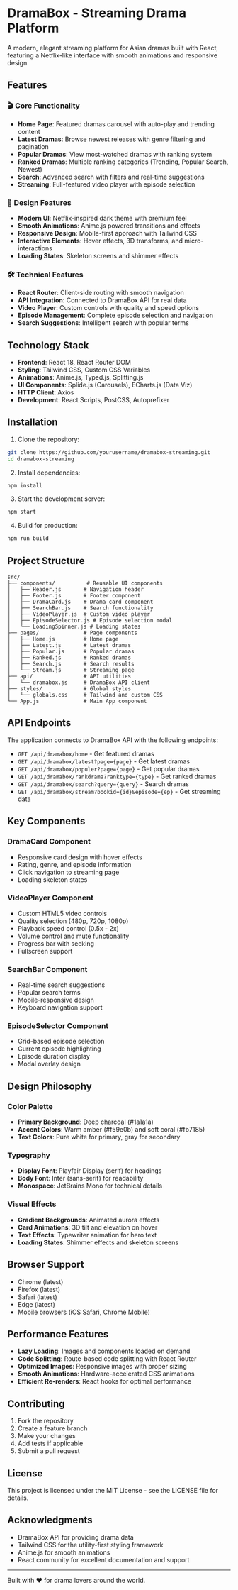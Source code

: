 # DramaBox - Streaming Drama Platform

A modern, elegant streaming platform for Asian dramas built with React, featuring a Netflix-like interface with smooth animations and responsive design.

## Features

### 🎬 Core Functionality
- **Home Page**: Featured dramas carousel with auto-play and trending content
- **Latest Dramas**: Browse newest releases with genre filtering and pagination
- **Popular Dramas**: View most-watched dramas with ranking system
- **Ranked Dramas**: Multiple ranking categories (Trending, Popular Search, Newest)
- **Search**: Advanced search with filters and real-time suggestions
- **Streaming**: Full-featured video player with episode selection

### 🎨 Design Features
- **Modern UI**: Netflix-inspired dark theme with premium feel
- **Smooth Animations**: Anime.js powered transitions and effects
- **Responsive Design**: Mobile-first approach with Tailwind CSS
- **Interactive Elements**: Hover effects, 3D transforms, and micro-interactions
- **Loading States**: Skeleton screens and shimmer effects

### 🛠 Technical Features
- **React Router**: Client-side routing with smooth navigation
- **API Integration**: Connected to DramaBox API for real data
- **Video Player**: Custom controls with quality and speed options
- **Episode Management**: Complete episode selection and navigation
- **Search Suggestions**: Intelligent search with popular terms

## Technology Stack

- **Frontend**: React 18, React Router DOM
- **Styling**: Tailwind CSS, Custom CSS Variables
- **Animations**: Anime.js, Typed.js, Splitting.js
- **UI Components**: Splide.js (Carousels), ECharts.js (Data Viz)
- **HTTP Client**: Axios
- **Development**: React Scripts, PostCSS, Autoprefixer

## Installation

1. Clone the repository:
```bash
git clone https://github.com/yourusername/dramabox-streaming.git
cd dramabox-streaming
```

2. Install dependencies:
```bash
npm install
```

3. Start the development server:
```bash
npm start
```

4. Build for production:
```bash
npm run build
```

## Project Structure

```
src/
├── components/          # Reusable UI components
│   ├── Header.js       # Navigation header
│   ├── Footer.js       # Footer component
│   ├── DramaCard.js    # Drama card component
│   ├── SearchBar.js    # Search functionality
│   ├── VideoPlayer.js  # Custom video player
│   ├── EpisodeSelector.js # Episode selection modal
│   └── LoadingSpinner.js # Loading states
├── pages/              # Page components
│   ├── Home.js         # Home page
│   ├── Latest.js       # Latest dramas
│   ├── Popular.js      # Popular dramas
│   ├── Ranked.js       # Ranked dramas
│   ├── Search.js       # Search results
│   └── Stream.js       # Streaming page
├── api/                # API utilities
│   └── dramabox.js     # DramaBox API client
├── styles/             # Global styles
│   └── globals.css     # Tailwind and custom CSS
└── App.js              # Main App component
```

## API Endpoints

The application connects to DramaBox API with the following endpoints:

- `GET /api/dramabox/home` - Get featured dramas
- `GET /api/dramabox/latest?page={page}` - Get latest dramas
- `GET /api/dramabox/populer?page={page}` - Get popular dramas
- `GET /api/dramabox/rankdrama?ranktype={type}` - Get ranked dramas
- `GET /api/dramabox/search?query={query}` - Search dramas
- `GET /api/dramabox/stream?bookid={id}&episode={ep}` - Get streaming data

## Key Components

### DramaCard Component
- Responsive card design with hover effects
- Rating, genre, and episode information
- Click navigation to streaming page
- Loading skeleton states

### VideoPlayer Component
- Custom HTML5 video controls
- Quality selection (480p, 720p, 1080p)
- Playback speed control (0.5x - 2x)
- Volume control and mute functionality
- Progress bar with seeking
- Fullscreen support

### SearchBar Component
- Real-time search suggestions
- Popular search terms
- Mobile-responsive design
- Keyboard navigation support

### EpisodeSelector Component
- Grid-based episode selection
- Current episode highlighting
- Episode duration display
- Modal overlay design

## Design Philosophy

### Color Palette
- **Primary Background**: Deep charcoal (#1a1a1a)
- **Accent Colors**: Warm amber (#f59e0b) and soft coral (#fb7185)
- **Text Colors**: Pure white for primary, gray for secondary

### Typography
- **Display Font**: Playfair Display (serif) for headings
- **Body Font**: Inter (sans-serif) for readability
- **Monospace**: JetBrains Mono for technical details

### Visual Effects
- **Gradient Backgrounds**: Animated aurora effects
- **Card Animations**: 3D tilt and elevation on hover
- **Text Effects**: Typewriter animation for hero text
- **Loading States**: Shimmer effects and skeleton screens

## Browser Support

- Chrome (latest)
- Firefox (latest)
- Safari (latest)
- Edge (latest)
- Mobile browsers (iOS Safari, Chrome Mobile)

## Performance Features

- **Lazy Loading**: Images and components loaded on demand
- **Code Splitting**: Route-based code splitting with React Router
- **Optimized Images**: Responsive images with proper sizing
- **Smooth Animations**: Hardware-accelerated CSS animations
- **Efficient Re-renders**: React hooks for optimal performance

## Contributing

1. Fork the repository
2. Create a feature branch
3. Make your changes
4. Add tests if applicable
5. Submit a pull request

## License

This project is licensed under the MIT License - see the LICENSE file for details.

## Acknowledgments

- DramaBox API for providing drama data
- Tailwind CSS for the utility-first styling framework
- Anime.js for smooth animations
- React community for excellent documentation and support

---

Built with ❤️ for drama lovers around the world.